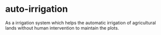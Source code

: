 # auto-irrigation
As a irrigation system which helps the automatic irrigation of agricultural lands without human intervention to maintain the plots.
